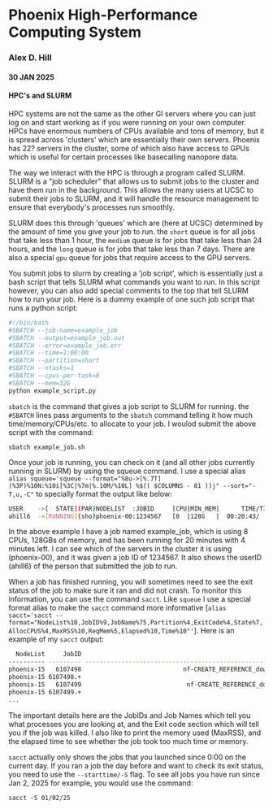 # Phoenix High-Performance Computing System
### Alex D. Hill
#### 30 JAN 2025

#### HPC's and SLURM
HPC systems are not the same as the other GI servers where you can just log on and start working as if you were running on your own computer. HPCs have enormous numbers of CPUs available and tons of memory, but it is spread across 'clusters' which are essentially their own servers. Phoenix has 22? servers in the cluster, some of which also have access to GPUs which is useful for certain processes like basecalling nanopore data.

The way we interact with the HPC is through a program called SLURM. SLURM is a "job scheduler" that allows us to submit jobs to the cluster and have them run in the background. This allows the many users at UCSC to submit their jobs to SLURM, and it will handle the resource management to ensure that everybody's processes run smoothly.

SLURM does this through 'queues' which are (here at UCSC) determined by the amount of time you give your job to run. the `short` queue is for all jobs that take less than 1 hour, the `medium` queue is for jobs that take less than 24 hours, and the `long` queue is for jobs that take less than 7 days. There are also a special `gpu` queue for jobs that require access to the GPU servers.

You submit jobs to slurm by creating a 'job script', which is essentially just a bash script that tells SLURM what commands you want to run. In this script however, you can also add special comments to the top that tell SLURM how to run your job. Here is a dummy example of one such job script that runs a python script:
```bash
#!/bin/bash
#SBATCH --job-name=example_job
#SBATCH --output=example_job.out
#SBATCH --error=example_job.err
#SBATCH --time=1:00:00
#SBATCH --partition=short
#SBATCH --ntasks=1
#SBATCH --cpus-per-task=8
#SBATCH --mem=32G
python example_script.py
```

`sbatch` is the command that gives a job script to SLURM for running. the `#SBATCH` lines pass arguments to the `sbatch` command telling it how much time/memory/CPUs/etc. to allocate to your job. I woulod submit the above script with the command:
```
sbatch example_job.sh
```

Once your job is running, you can check on it (and all other jobs currently running in SLURM) by using the squeue command. I use a special alias `alias squeue='squeue --format="%8u->[%.7T](%3P)%10N:%10i[%3C|%7m|%.10M/%10L] %$(( $COLUMNS - 81 ))j" --sort="-T,u,-C"` to specially format the output like below:
```bash
USER    ->[  STATE](PAR)NODELIST  :JOBID     [CPU|MIN_MEM|      TIME/TIME_LEFT ] NAME
ahill6  ->[RUNNING](sho)phoenix-00:1234567   [8  |128G   |  00:20:43/  00:04:17] example_job
```
In the above example I have a job named example_job, which is using 8 CPUs, 128GBs of memory, and has been running for 20 minutes with 4 minutes left. I can see which of the servers in the cluster it is using (phoenix-00), and it was given a job ID of 1234567. It also shows the userID (ahill6) of the person that submitted the job to run.

When a job has finished running, you will sometimes need to see the exit status of the job to make sure it ran and did not crash. To monitor this information, you can use the command `sacct`. Like `squeue` I use a special format alias to make the `sacct` command more informative [`alias sacct='sacct --format="NodeList%10,JobID%9,JobName%75,Partition%4,ExitCode%4,State%7,AllocCPUS%4,MaxRSS%10,ReqMem%5,Elapsed%10,Time%10"'`]. Here is an example of my `sacct` output:
```bash
  NodeList     JobID                                                                     JobName Part Exit   State Allo     MaxRSS ReqMe    Elapsed  Timelimit 
---------- --------- --------------------------------------------------------------------------- ---- ---- ------- ---- ---------- ----- ---------- ---------- 
phoenix-15   6107498                            nf-CREATE_REFERENCE_download_gencode_transcripts sho+  0:0 COMPLE+    1               1G   00:04:02   00:10:00 
phoenix-15 6107498.+                                                                       batch       0:0 COMPLE+    1      9528K         00:04:02            
phoenix-15   6107499                             nf-CREATE_REFERENCE_download_gencode_annotation sho+  0:0 COMPLE+    1               1G   00:04:32   00:10:00 
phoenix-15 6107499.+                                                                       batch       0:0 COMPLE+    1      9480K         00:04:32            
...
```

The important details here are the JobIDs and Job Names which tell you what processes you are looking at, and the Exit code section which will tell you if the job was killed. I also like to print the memory used (MaxRSS), and the elapsed time to see whether the job took too much time or memory.

`sacct` actually only shows the jobs that you launched since 0:00 on the current day. If you ran a job the day before and want to check its exit status, you need to use the `--starttime/-S` flag. To see all jobs you have run since Jan 2, 2025 for example, you would use the command:
```
sacct -S 01/02/25
```